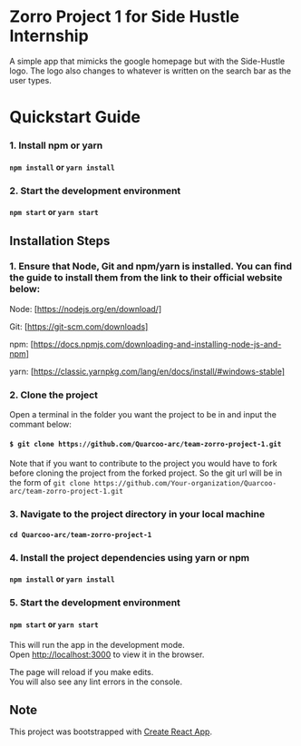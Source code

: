 # Zorro Project 1 for Side Hustle Internship

A simple app that mimicks the google homepage but with the Side-Hustle logo. The logo also changes to whatever is written on the search bar as the user types.
# Quickstart Guide

### 1. Install npm or yarn
#### `npm install` or `yarn install`

### 2. Start the development environment
#### `npm start` or `yarn start`

## Installation Steps

### 1. Ensure that Node, Git and npm/yarn is installed. You can find the guide to install them from the link to their official website below:

Node: [https://nodejs.org/en/download/]

Git: [https://git-scm.com/downloads]

npm: [https://docs.npmjs.com/downloading-and-installing-node-js-and-npm]

yarn: [https://classic.yarnpkg.com/lang/en/docs/install/#windows-stable]

### 2. Clone the project
Open a terminal in the folder you want the project to be in and input the commant below: 
#### `$ git clone https://github.com/Quarcoo-arc/team-zorro-project-1.git`

Note that if you want to contribute to the project you would have to fork before cloning the project from the forked project. So the git url will be in the form of `git clone https://github.com/Your-organization/Quarcoo-arc/team-zorro-project-1.git`

### 3. Navigate to the project directory in your local machine

#### `cd Quarcoo-arc/team-zorro-project-1`

### 4. Install the project dependencies using yarn or npm
#### `npm install` or `yarn install`

### 5. Start the development environment
#### `npm start` or `yarn start`

This will run the app in the development mode.\
Open [http://localhost:3000](http://localhost:3000) to view it in the browser.

The page will reload if you make edits.\
You will also see any lint errors in the console.

## Note

This project was bootstrapped with [Create React App](https://github.com/facebook/create-react-app).
